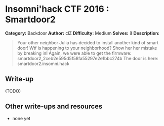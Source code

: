 # Insomni'hack CTF 2016 : Smartdoor2

**Category:** Backdoor
**Author:** clZ
**Difficulty:** Medium
**Solves:** 8
**Description:**

> Your other neighbor Julia has decided to install another kind of smart door! Wtf is happening to your neighborhood?
> Show her her mistake by breaking in!
> Again, we were able to get the firmware: smartdoor2_2ceb2e595d5f58fa55297e2e1bbc274b
> The door is here: smartdoor2.insomni.hack

## Write-up

(TODO)

## Other write-ups and resources

* none yet
